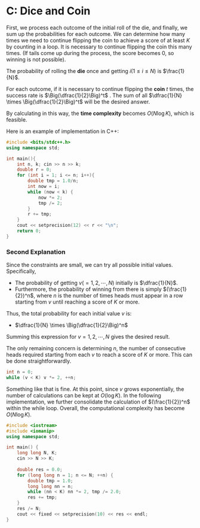 # C: Dice and Coin

<!-- 最初に出たサイコロの目ごとに処理していき、最後にそれぞれの確率を合計します。
それぞれ、何回コインの表を出し続けることで初めて得点が K 以上になるかは、ループで数えることで求
めることができます。この回数だけコインが表を出し続けることが必要です。(途中で裏が出てしまったら得
点は $0$ となるので、勝つことはできません)。
サイコロを $1$ 回振り $i (1 \le i \le N)$ が出る確率は $\frac{1}{N}$ です。そのそれぞれに対し、 $t$ 回コインの表を出し
続ける必要がある場合、成功率は $0.5^t$ となります。$\dfrac{1}{N} \times 0.5^t$ のすべての合計が求める答えになります。
以上の方法で計算すると、計算量は $O(N\log K)$ となり、間に合います。

C++ での実装例は以下の通りです。 -->

First, we process each outcome of the initial roll of the die, and finally, we sum up the probabilities for each outcome. We can determine how many times we need to continue flipping the coin to achieve a score of at least $K$ by counting in a loop. It is necessary to continue flipping the coin this many times. (If tails come up during the process, the score becomes $0$, so winning is not possible).

The probability of rolling the **die** once and getting $i (1 \leq i \leq N)$ is $\frac{1}{N}$. 

For each outcome, if it is necessary to continue flipping the **coin** $t$ times, the success rate is $\Big(\dfrac{1}{2}\Big)^t$ . The sum of all $\dfrac{1}{N} \times \Big(\dfrac{1}{2}\Big)^t$ will be the desired answer.

By calculating in this way, the **time complexity** becomes $O(N\log K)$, which is feasible.

Here is an example of implementation in C++:

```cpp
#include <bits/stdc++.h>
using namespace std;

int main(){
    int n, k; cin >> n >> k;
    double r = 0;
    for (int i = 1; i <= n; i++){
        double tmp = 1.0/n;
        int now = i;
        while (now < k) {
            now *= 2;
            tmp /= 2;
        }
        r += tmp;
    }
    cout << setprecision(12) << r << "\n";
    return 0;
}
```

<!-- 制約が小さいので、最初に出てくる数値をすべて試すことができる。具体的には

* 最初に $v ( = 1, 2, \cdots ,N)$ が出る確率は $\dfrac{1}{N}$ になる
* さらにそこから勝つ確率は、$v$ からスタートして $K$ 以上になるまで表が出続ければよくて、表が出る必要のある回数を $n$ とすると、$(\frac{1}{2})^n$ になる
ということで、合計して、

* $\dfrac{1}{N} \times (\dfrac{1}{2})^n$

となる。これを $v = 1, 2, \cdots ,N$ について合計すれば OK。

最後に気になるのは $n$ (各 $v$ からスタートして $K$ 以上になるまでに出し続ける必要のある表の回数) の求め方だが、これは愚直に -->

### Second Explanation

Since the constraints are small, we can try all possible initial values. Specifically,

- The probability of getting $v ( = 1, 2, \cdots ,N)$ initially is $\dfrac{1}{N}$.
- Furthermore, the probability of winning from there is simply $(\frac{1}{2})^n$, where $n$ is the number of times heads must appear in a row starting from $v$ until reaching a score of $K$ or more.

Thus, the total probability for each initial value $v$ is:

- $\dfrac{1}{N} \times \Big(\dfrac{1}{2}\Big)^n$

Summing this expression for $v = 1, 2, \cdots ,N$ gives the desired result.

The only remaining concern is determining $n$, the number of consecutive heads required starting from each $v$ to reach a score of $K$ or more. This can be done straightforwardly.

```cpp
int n = 0;
while (v < K) v *= 2, ++n;
```

<!-- とかで大丈夫。このとき $v$ は指数的に大きくなるので、計算回数は $O(\log K)$ で抑えられる。以下の実装ではさらに、

* (\dfrac{1}{2})^n$

の計算も while 文の中でまとめて行うこととした。全体として計算量は $O(N \log K)$ になった。 -->

Something like that is fine. At this point, since $v$ grows exponentially, the number of calculations can be kept at $O(\log K)$. In the following implementation, we further consolidate the calculation of $(\frac{1}{2})^n$ within the while loop. Overall, the computational complexity has become $O(N \log K)$.

```cpp
#include <iostream>
#include <iomanip>
using namespace std;

int main() {
    long long N, K;
    cin >> N >> K;
    
    double res = 0.0;
    for (long long n = 1; n <= N; ++n) {
        double tmp = 1.0;
        long long nn = n;
        while (nn < K) nn *= 2, tmp /= 2.0;
        res += tmp;
    }
    res /= N;
    cout << fixed << setprecision(10) << res << endl;
}
```